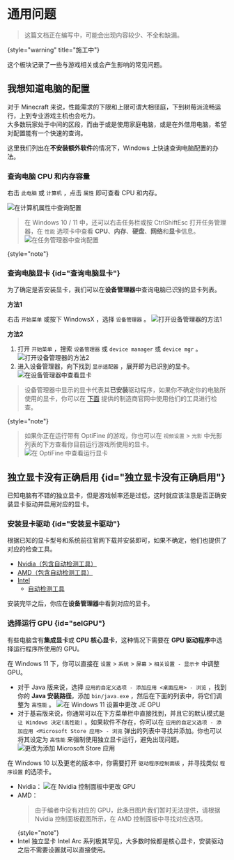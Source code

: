 # 通用问题

<show-structure depth="2"/>

> 这篇文档正在编写中，可能会出现内容较少、不全和缺漏。
>
{style="warning" title="施工中"}

这个板块记录了一些与游戏相关或会产生影响的常见问题。

## 我想知道电脑的配置

对于 Minecraft 来说，性能需求的下限和上限可谓大相径庭，下到树莓派流畅运行，上到专业游戏主机也会吃力。  
大多数玩家处于中间的区段，而由于或是使用家庭电脑，或是在外借用电脑，希望对配置能有一个快速的查询。

这里我们列出在**不安装额外软件**的情况下，Windows 上快速查询电脑配置的办法。

### 查询电脑 CPU 和内存容量

右击 `此电脑` 或 `计算机` ，点击 `属性` 即可查看 CPU 和内存。

![在计算机属性中查询配置](check_set.png "在计算机属性中查询配置")

> 在 Windows 10 / 11 中，还可以右击任务栏或按 <shortcut>Ctrl</shortcut><shortcut>Shift</shortcut><shortcut>Esc</shortcut> 打开任务管理器，在 `性能` 选项卡中查看 **CPU**、**内存**、**硬盘**、**网络**和**显卡**信息。
![在任务管理器中查询配置](tskmgr_check_set.png "在任务管理器中查询配置")
> 
{style="note"}

### 查询电脑显卡 {id="查询电脑显卡"}

为了确定是否安装显卡，我们可以在**设备管理器**中查询电脑已识别的显卡列表。

**方法1**

右击 `开始菜单` 或按下 <shortcut>Windows</shortcut><shortcut>X</shortcut> ，选择 `设备管理器` 。
![打开设备管理器的方法1](dvc_mgr_1.png "打开设备管理器的方法1")

**方法2**

1. 打开 `开始菜单` ，搜索 `设备管理器` 或 `device manager` 或 `device mgr` 。
![打开设备管理器的方法2](dvc_mgr_2.png "打开设备管理器的方法2")
2. 进入设备管理器，向下找到 `显示适配器` ，展开即为已识别的显卡。
![在设备管理器中查看显卡](dvc_mgr_check_gpu.png "在设备管理器中查看显卡")

> 设备管理器中显示的显卡代表其**已安装**驱动程序，如果你不确定你的电脑所使用的显卡，你可以在 [下面](#安装显卡驱动 "安装显卡驱动") 提供的制造商官网中使用他们的工具进行检查。
>
{style="note"}

> 如果你正在运行带有 OptiFine 的游戏，你也可以在 `视频设置` > `光影` 中光影列表的下方查看你目前运行游戏所使用的显卡。
![在 OptiFine 中查看运行显卡](optifine_check_gpu.png "在 OptiFine 中查看运行显卡")

## 独立显卡没有正确启用 {id="独立显卡没有正确启用"}

已知电脑有不错的独立显卡，但是游戏帧率还是过低，这时就应该注意是否正确安装显卡驱动并启用对应的显卡。

### 安装显卡驱动 {id="安装显卡驱动"}

根据已知的显卡型号和系统前往官网下载并安装即可，如果不确定，他们也提供了对应的检查工具。

- [Nvidia（包含自动检测工具）](https://www.nvidia.cn/geforce/drivers/)
- [AMD（包含自动检测工具）](https://www.amd.com/zh-hans/support)
- [Intel](https://www.intel.cn/content/www/cn/zh/search.html#sort=relevancy&f:@tabfilter=[Downloads]&f:@stm_10385_zh=[%E6%98%BE%E5%8D%A1])
  - [自动检测工具](https://www.intel.cn/content/www/cn/zh/support/detect.html)

安装完毕之后，你应在**设备管理器**中看到对应的显卡。

### 选择运行 GPU {id="selGPU"}

有些电脑含有**集成显卡**或 **CPU 核心显卡**，这种情况下需要在 **GPU 驱动程序**中选择运行程序所使用的 GPU。

在 Windows 11 下，你可以直接在 `设置` > `系统` > `屏幕` > `相关设置 - 显示卡` 中调整 GPU。  
- 对于 Java 版来说，选择 `应用的自定义选项 - 添加应用 <桌面应用> - 浏览` ，找到你的 **Java 安装路径**，添加 `bin/java.exe` ，然后在下面的列表中，将它们调整为 `高性能` 。
![在 Windows 11 设置中更改 JE GPU](change_gpu_in_win11_je.png "在 Windows 11 设置中更改 JE GPU")
- 对于基岩版来说，你通常可以在下方菜单栏中直接找到，并且它的默认模式是 `让 Windows 决定(高性能)` 。如果软件不存在，你可以在 `应用的自定义选项 - 添加应用 <Microsoft Store 应用> - 浏览` 弹出的列表中寻找并添加。你也可以将其设定为 `高性能` 来强制使用独立显卡运行，避免出现问题。
![更改为添加 Microsoft Store 应用](change_store_apps.png "更改为添加 Microsoft Store 应用")

在 Windows 10 以及更老的版本中，你需要打开 `驱动程序控制面板` ，并寻找类似 `程序设置` 的选项卡。

- Nvidia：
![在 Nvidia 控制面板中更改 GPU](change_gpu_in_nvidia.png "在 Nvidia 控制面板中更改 GPU")
- AMD：  
  > 由于编者中没有对应的 GPU，此条目图片我们暂时无法提供，请根据 Nvidia 控制面板截图所示，在 AMD 控制面板中寻找对应选项。
  >
  {style="note"}
- Intel 独立显卡 Intel Arc 系列极其罕见，大多数时候都是核心显卡，安装驱动之后不需要设置就可以直接使用。
